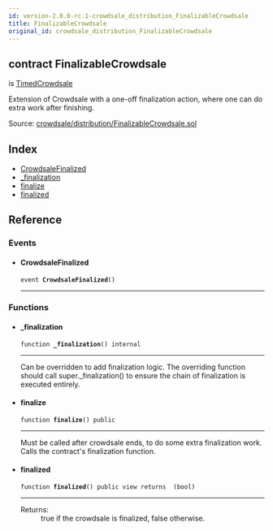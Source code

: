 ```yaml
---
id: version-2.0.0-rc.1-crowdsale_distribution_FinalizableCrowdsale
title: FinalizableCrowdsale
original_id: crowdsale_distribution_FinalizableCrowdsale
---
```


<div class="contract-doc"><div class="contract"><h2 class="contract-header"><span class="contract-kind">contract</span> FinalizableCrowdsale</h2><p class="base-contracts"><span>is</span> <a href="crowdsale_validation_TimedCrowdsale.html">TimedCrowdsale</a></p><p class="description">Extension of Crowdsale with a one-off finalization action, where one can do extra work after finishing.</p><div class="source">Source: <a href="https://github.com/OpenZeppelin/zeppelin-solidity/blob/v2.0.0-rc.1/contracts/crowdsale/distribution/FinalizableCrowdsale.sol" target="_blank">crowdsale/distribution/FinalizableCrowdsale.sol</a></div></div><div class="index"><h2>Index</h2><ul><li><a href="crowdsale_distribution_FinalizableCrowdsale.html#CrowdsaleFinalized">CrowdsaleFinalized</a></li><li><a href="crowdsale_distribution_FinalizableCrowdsale.html#_finalization">_finalization</a></li><li><a href="crowdsale_distribution_FinalizableCrowdsale.html#finalize">finalize</a></li><li><a href="crowdsale_distribution_FinalizableCrowdsale.html#finalized">finalized</a></li></ul></div><div class="reference"><h2>Reference</h2><div class="events"><h3>Events</h3><ul><li><div class="item event"><span id="CrowdsaleFinalized" class="anchor-marker"></span><h4 class="name">CrowdsaleFinalized</h4><div class="body"><code class="signature">event <strong>CrowdsaleFinalized</strong><span>() </span></code><hr/></div></div></li></ul></div><div class="functions"><h3>Functions</h3><ul><li><div class="item function"><span id="_finalization" class="anchor-marker"></span><h4 class="name">_finalization</h4><div class="body"><code class="signature">function <strong>_finalization</strong><span>() </span><span>internal </span></code><hr/><div class="description"><p>Can be overridden to add finalization logic. The overriding function should call super._finalization() to ensure the chain of finalization is executed entirely.</p></div></div></div></li><li><div class="item function"><span id="finalize" class="anchor-marker"></span><h4 class="name">finalize</h4><div class="body"><code class="signature">function <strong>finalize</strong><span>() </span><span>public </span></code><hr/><div class="description"><p>Must be called after crowdsale ends, to do some extra finalization work. Calls the contract&#x27;s finalization function.</p></div></div></div></li><li><div class="item function"><span id="finalized" class="anchor-marker"></span><h4 class="name">finalized</h4><div class="body"><code class="signature">function <strong>finalized</strong><span>() </span><span>public </span><span>view </span><span>returns  (bool) </span></code><hr/><dl><dt><span class="label-return">Returns:</span></dt><dd>true if the crowdsale is finalized, false otherwise.</dd></dl></div></div></li></ul></div></div></div>
